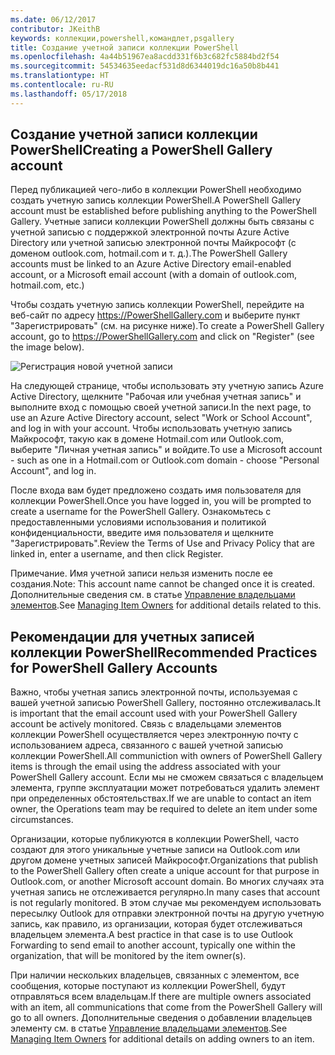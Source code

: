 ```yaml
---
ms.date: 06/12/2017
contributor: JKeithB
keywords: коллекции,powershell,командлет,psgallery
title: Создание учетной записи коллекции PowerShell
ms.openlocfilehash: 4a44b51967ea8acdd331f6b3c682fc5884bd2f54
ms.sourcegitcommit: 54534635eedacf531d8d6344019dc16a50b8b441
ms.translationtype: HT
ms.contentlocale: ru-RU
ms.lasthandoff: 05/17/2018
---
```

## <a name="creating-a-powershell-gallery-account"></a><span data-ttu-id="7deae-103">Создание учетной записи коллекции PowerShell</span><span class="sxs-lookup"><span data-stu-id="7deae-103">Creating a PowerShell Gallery account</span></span>

<span data-ttu-id="7deae-104">Перед публикацией чего-либо в коллекции PowerShell необходимо создать учетную запись коллекции PowerShell.</span><span class="sxs-lookup"><span data-stu-id="7deae-104">A PowerShell Gallery account must be established before publishing anything to the PowerShell Gallery.</span></span>
<span data-ttu-id="7deae-105">Учетные записи коллекции PowerShell должны быть связаны с учетной записью с поддержкой электронной почты Azure Active Directory или учетной записью электронной почты Майкрософт (с доменом outlook.com, hotmail.com и т. д.).</span><span class="sxs-lookup"><span data-stu-id="7deae-105">The PowerShell Gallery accounts must be linked to an Azure Active Directory email-enabled account, or a Microsoft email account (with a domain of outlook.com, hotmail.com, etc.)</span></span>

<span data-ttu-id="7deae-106">Чтобы создать учетную запись коллекции PowerShell, перейдите на веб-сайт по адресу https://PowerShellGallery.com и выберите пункт "Зарегистрировать" (см. на рисунке ниже).</span><span class="sxs-lookup"><span data-stu-id="7deae-106">To create a PowerShell Gallery account, go to https://PowerShellGallery.com and click on "Register" (see the image below).</span></span>

![Регистрация новой учетной записи](../../Images/CreatingAccount-Register.png)

<span data-ttu-id="7deae-108">На следующей странице, чтобы использовать эту учетную запись Azure Active Directory, щелкните "Рабочая или учебная учетная запись" и выполните вход с помощью своей учетной записи.</span><span class="sxs-lookup"><span data-stu-id="7deae-108">In the next page, to use an Azure Active Directory account, select "Work or School Account", and log in with your account.</span></span>
<span data-ttu-id="7deae-109">Чтобы использовать учетную запись Майкрософт, такую как в домене Hotmail.com или Outlook.com, выберите "Личная учетная запись" и войдите.</span><span class="sxs-lookup"><span data-stu-id="7deae-109">To use a Microsoft account - such as one in a Hotmail.com or Outlook.com domain - choose "Personal Account", and log in.</span></span>

<span data-ttu-id="7deae-110">После входа вам будет предложено создать имя пользователя для коллекции PowerShell.</span><span class="sxs-lookup"><span data-stu-id="7deae-110">Once you have logged in, you will be prompted to create a username for the PowerShell Gallery.</span></span>
<span data-ttu-id="7deae-111">Ознакомьтесь с предоставленными условиями использования и политикой конфиденциальности, введите имя пользователя и щелкните "Зарегистрировать".</span><span class="sxs-lookup"><span data-stu-id="7deae-111">Review the Terms of Use and Privacy Policy that are linked in, enter a username, and then click Register.</span></span>

<span data-ttu-id="7deae-112">Примечание. Имя учетной записи нельзя изменить после ее создания.</span><span class="sxs-lookup"><span data-stu-id="7deae-112">Note: This account name cannot be changed once it is created.</span></span>
<span data-ttu-id="7deae-113">Дополнительные сведения см. в статье [Управление владельцами элементов](https://msdn.microsoft.com/powershell/gallery/psgallery/managing-item-owners).</span><span class="sxs-lookup"><span data-stu-id="7deae-113">See [Managing Item Owners](https://msdn.microsoft.com/powershell/gallery/psgallery/managing-item-owners) for additional details related to this.</span></span>

## <a name="recommended-practices-for-powershell-gallery-accounts"></a><span data-ttu-id="7deae-114">Рекомендации для учетных записей коллекции PowerShell</span><span class="sxs-lookup"><span data-stu-id="7deae-114">Recommended Practices for PowerShell Gallery Accounts</span></span>

<span data-ttu-id="7deae-115">Важно, чтобы учетная запись электронной почты, используемая с вашей учетной записью PowerShell Gallery, постоянно отслеживалась.</span><span class="sxs-lookup"><span data-stu-id="7deae-115">It is important that the email account used with your PowerShell Gallery account be actively monitored.</span></span>
<span data-ttu-id="7deae-116">Связь с владельцами элементов коллекции PowerShell осуществляется через электронную почту с использованием адреса, связанного с вашей учетной записью коллекции PowerShell.</span><span class="sxs-lookup"><span data-stu-id="7deae-116">All communiction with owners of PowerShell Gallery items is through the email using the address associated with your PowerShell Gallery account.</span></span>
<span data-ttu-id="7deae-117">Если мы не сможем связаться с владельцем элемента, группе эксплуатации может потребоваться удалить элемент при определенных обстоятельствах.</span><span class="sxs-lookup"><span data-stu-id="7deae-117">If we are unable to contact an item owner, the Operations team may be required to delete an item under some circumstances.</span></span>

<span data-ttu-id="7deae-118">Организации, которые публикуются в коллекции PowerShell, часто создают для этого уникальные учетные записи на Outlook.com или другом домене учетных записей Майкрософт.</span><span class="sxs-lookup"><span data-stu-id="7deae-118">Organizations that publish to the PowerShell Gallery often create a unique account for that purpose in Outlook.com, or another Microsoft account domain.</span></span>
<span data-ttu-id="7deae-119">Во многих случаях эта учетная запись не отслеживается регулярно.</span><span class="sxs-lookup"><span data-stu-id="7deae-119">In many cases that account is not regularly monitored.</span></span>
<span data-ttu-id="7deae-120">В этом случае мы рекомендуем использовать пересылку Outlook для отправки электронной почты на другую учетную запись, как правило, из организации, которая будет отслеживаться владельцем элемента.</span><span class="sxs-lookup"><span data-stu-id="7deae-120">A best practice in that case is to use Outlook Forwarding to send email to another account, typically one within the organization, that will be monitored by the item owner(s).</span></span>

<span data-ttu-id="7deae-121">При наличии нескольких владельцев, связанных с элементом, все сообщения, которые поступают из коллекции PowerShell, будут отправляться всем владельцам.</span><span class="sxs-lookup"><span data-stu-id="7deae-121">If there are multiple owners associated with an item, all communications that come from the PowerShell Gallery will go to all owners.</span></span>
<span data-ttu-id="7deae-122">Дополнительные сведения о добавлении владельцев элементу см. в статье [Управление владельцами элементов](https://msdn.microsoft.com/powershell/gallery/psgallery/managing-item-owners).</span><span class="sxs-lookup"><span data-stu-id="7deae-122">See [Managing Item Owners](https://msdn.microsoft.com/powershell/gallery/psgallery/managing-item-owners) for additional details on adding owners to an item.</span></span>